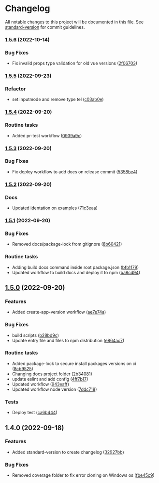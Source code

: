 # Changelog

All notable changes to this project will be documented in this file. See [standard-version](https://github.com/conventional-changelog/standard-version) for commit guidelines.

### [1.5.6](https://github.com/igortrinidad/vue-number-format/compare/v1.5.5...v1.5.6) (2022-10-14)


### Bug Fixes

* Fix invalid props type validation for old vue versions ([2f06703](https://github.com/igortrinidad/vue-number-format/commit/2f06703957250253abc810cfe5c50eff4c6e3b5b))

### [1.5.5](https://github.com/igortrinidad/vue-number-format/compare/v1.5.4...v1.5.5) (2022-09-23)


### Refactor

* set inputmode and remove type tel ([c03ab0e](https://github.com/igortrinidad/vue-number-format/commit/c03ab0e67c5f9dc5a0feb9bfc250c300ef6d47e5))

### [1.5.4](https://github.com/igortrinidad/vue-number-format/compare/v1.5.3...v1.5.4) (2022-09-20)


### Routine tasks

* Added pr-test workflow ([0939a9c](https://github.com/igortrinidad/vue-number-format/commit/0939a9c47f727d7c3f0a093942e318490674ae3e))

### [1.5.3](https://github.com/igortrinidad/vue-number-format/compare/v1.5.2...v1.5.3) (2022-09-20)


### Bug Fixes

* Fix deploy workflow to add docs on release commit ([5358be4](https://github.com/igortrinidad/vue-number-format/commit/5358be41d7a5147f5f2442e8c010b5dfbca4acd3))

### [1.5.2](https://github.com/igortrinidad/vue-number-format/compare/v1.5.1...v1.5.2) (2022-09-20)


### Docs

* Updated identation on examples ([71c3eaa](https://github.com/igortrinidad/vue-number-format/commit/71c3eaa38fb446d2a8b191181883403fa8b28349))

### [1.5.1](https://github.com/igortrinidad/vue-number-format/compare/v1.5.0...v1.5.1) (2022-09-20)


### Bug Fixes

* Removed docs/package-lock from gitignore ([8b60421](https://github.com/igortrinidad/vue-number-format/commit/8b60421b67bd19b6f575a978b477e8f228c36c11))


### Routine tasks

* Adding build docs command inside root package.json ([bfb1179](https://github.com/igortrinidad/vue-number-format/commit/bfb1179c31ca31cce55c6e4a7186025fcddaf7f4))
* Updated workflow to build docs and deploy it to npm ([ba8cd94](https://github.com/igortrinidad/vue-number-format/commit/ba8cd946df0393f44c83fcdd47f5c4f07d9b019e))

## [1.5.0](https://github.com/igortrinidad/vue-number-format/compare/v1.4.0...v1.5.0) (2022-09-20)


### Features

* Added create-app-version workflow ([ae7e74a](https://github.com/igortrinidad/vue-number-format/commit/ae7e74ab4850eca501f0a720cbf8b234168995b1))


### Bug Fixes

* build scripts ([b28bd9c](https://github.com/igortrinidad/vue-number-format/commit/b28bd9c1b60bf05db865a2504cd74b0abdd67875))
* Update entry file and files to npm distribution ([e864ac7](https://github.com/igortrinidad/vue-number-format/commit/e864ac77977bfa4ea2e8b2ad71d998cf2469a6dc))


### Routine tasks

* Added package-lock to secure install packages versions on ci ([8cb9525](https://github.com/igortrinidad/vue-number-format/commit/8cb95259c75a4805452c4077934bdd86d4f0bf24))
* Changing docs project folder ([2b34081](https://github.com/igortrinidad/vue-number-format/commit/2b340812f6317e5fdebe9b600e5168384d303b76))
* update eslint and add config ([4ff7b17](https://github.com/igortrinidad/vue-number-format/commit/4ff7b1753d3dc3b6098d2e20c5fd2ea51fde77f7))
* Updated workflow ([943eaff](https://github.com/igortrinidad/vue-number-format/commit/943eaffa95ea51aab6cf9216b115c37c8b7283e9))
* Updated workflow node version ([7ddc718](https://github.com/igortrinidad/vue-number-format/commit/7ddc718bbe2c1c486c029de9e19c30da8bbb30fb))


### Tests

* Deploy test ([ca6b444](https://github.com/igortrinidad/vue-number-format/commit/ca6b44448d58d58d25a6013452e26d6011f931e1))

## 1.4.0 (2022-09-18)


### Features

* Added standard-version to create changelog ([32927bb](https://github.com/igortrinidad/vue-number-format/commit/32927bb62d349b4d6ac1dcc586c41e398726d6d6))


### Bug Fixes

* Removed coverage folder to fix error cloning on Windows os ([fbe45c9](https://github.com/igortrinidad/vue-number-format/commit/fbe45c9da4b239c631cd6600a1ad9b34a2955bd9))
